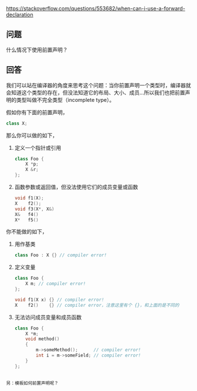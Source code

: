 <https://stackoverflow.com/questions/553682/when-can-i-use-a-forward-declaration>

## 问题

什么情况下使用前置声明？

## 回答

我们可以站在编译器的角度来思考这个问题：当你前置声明一个类型时，编译器就会知道这个类型的存在，但没法知道它的布局、大小、成员...所以我们也把前置声明的类型叫做不完全类型（incomplete type）。

假如你有下面的前置声明，

```c++
class X;
```

那么你可以做的如下，

1. 定义一个指针或引用

    ```c++
    class Foo {
        X *p;
        X &r;
    };
    ```

2. 函数参数或返回值，但没法使用它们的成员变量或函数

    ```c++
    void f1(X);
    X    f2();
    void f3(X*, X&)
    X&   f4()
    X*   f5()
    ```

你不能做的如下，

1. 用作基类

    ```c++
    class Foo : X {} // compiler error!
    ```

2. 定义变量

    ```c++
    class Foo {
        X m; // compiler error!
    };

    void f1(X x) {} // compiler error!
    X    f2()    {} // compiler error，注意这里有个 {}，和上面的是不同的
    ```

3. 无法访问成员变量和成员函数

    ```c++
    class Foo {
        X *m;            
        void method()            
        {
            m->someMethod();      // compiler error!
            int i = m->someField; // compiler error!
        }
    };
```

另：模板如何前置声明呢？














